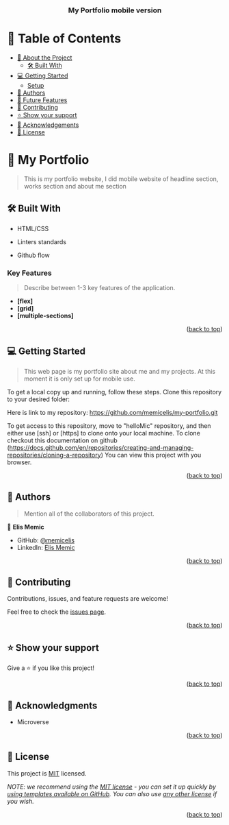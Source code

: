 <a name="readme-top"></a>

<div align="center">
 
  <h3><b>My Portfolio mobile version</b></h3>

</div>
<!-- TABLE OF CONTENTS -->

# 📗 Table of Contents

- [📖 About the Project](#about-project)
  - [🛠 Built With](#built-with)
- [💻 Getting Started](#getting-started)
  - [Setup](#setup)
- [👥 Authors](#authors)
- [🔭 Future Features](#future-features)
- [🤝 Contributing](#contributing)
- [⭐️ Show your support](#support)
- [🙏 Acknowledgements](#acknowledgements)
- [📝 License](#license)

# 📖 My Portfolio <a name="about-project"></a>

> This is my portfolio website, I did mobile website of headline section, works section and about me section

## 🛠 Built With <a name="built-with"></a>

- HTML/CSS

- Linters standards

- Github flow

### Key Features <a name="key-features"></a>

> Describe between 1-3 key features of the application.

- **[flex]**
- **[grid]**
- **[multiple-sections]**

<p align="right">(<a href="#readme-top">back to top</a>)</p>

## 💻 Getting Started <a name="getting-started"></a>

> This web page is my portfolio site about me and my projects. At this moment it is only set up for mobile use.

To get a local copy up and running, follow these steps.
Clone this repository to your desired folder:

Here is link to my repository: https://github.com/memicelis/my-portfolio.git

To get access to this repository, move to "helloMic" repository, and then either use [ssh] or [https] to clone onto your local machine. To clone checkout this documentation on github (https://docs.github.com/en/repositories/creating-and-managing-repositories/cloning-a-repository) You can view this project with you browser.

<p align="right">(<a href="#readme-top">back to top</a>)</p>

<!-- AUTHORS -->

## 👥 Authors <a name="authors"></a>

> Mention all of the collaborators of this project.

👤 **Elis Memic**

- GitHub: [@memicelis](https://github.com/memicelis)
- LinkedIn: [Elis Memic](https://www.linkedin.com/in/elis-memic-0a7393bb)

<p align="right">(<a href="#readme-top">back to top</a>)</p>

<!-- CONTRIBUTING -->

## 🤝 Contributing <a name="contributing"></a>

Contributions, issues, and feature requests are welcome!

Feel free to check the [issues page](../../issues/).

<p align="right">(<a href="#readme-top">back to top</a>)</p>

<!-- SUPPORT -->

## ⭐️ Show your support <a name="support"></a>

Give a ⭐️ if you like this project!

<p align="right">(<a href="#readme-top">back to top</a>)</p>

<!-- ACKNOWLEDGEMENTS -->

## 🙏 Acknowledgments <a name="acknowledgements"></a>

- Microverse

<p align="right">(<a href="#readme-top">back to top</a>)</p>

<!-- LICENSE -->

## 📝 License <a name="license"></a>

This project is [MIT](./LICENSE) licensed.

_NOTE: we recommend using the [MIT license](https://choosealicense.com/licenses/mit/) - you can set it up quickly by [using templates available on GitHub](https://docs.github.com/en/communities/setting-up-your-project-for-healthy-contributions/adding-a-license-to-a-repository). You can also use [any other license](https://choosealicense.com/licenses/) if you wish._

<p align="right">(<a href="#readme-top">back to top</a>)</p>
